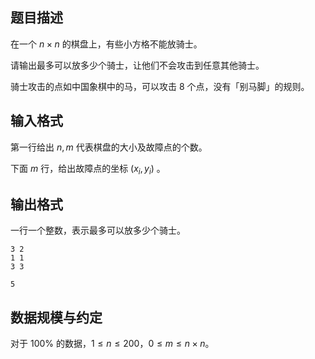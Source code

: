 ## 题目描述

在一个 $n\times n$ 的棋盘上，有些小方格不能放骑士。

请输出最多可以放多少个骑士，让他们不会攻击到任意其他骑士。

骑士攻击的点如中国象棋中的马，可以攻击 $8$ 个点，没有「别马脚」的规则。

## 输入格式

第一行给出 $n,m$ 代表棋盘的大小及故障点的个数。

下面 $m$ 行，给出故障点的坐标 $(x_i,y_i)$ 。

## 输出格式

一行一个整数，表示最多可以放多少个骑士。


```input1
3 2
1 1
3 3
```


```output1
5
```

## 数据规模与约定

对于 $100\%$ 的数据，$1\leq n\leq200$，$0\leq m\leq n\times n$。

